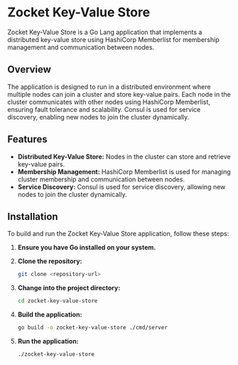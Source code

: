 # Zocket Key-Value Store

Zocket Key-Value Store is a Go Lang application that implements a distributed key-value store using HashiCorp Memberlist for membership management and communication between nodes.

## Overview

The application is designed to run in a distributed environment where multiple nodes can join a cluster and store key-value pairs. Each node in the cluster communicates with other nodes using HashiCorp Memberlist, ensuring fault tolerance and scalability. Consul is used for service discovery, enabling new nodes to join the cluster dynamically.

## Features

- **Distributed Key-Value Store:** Nodes in the cluster can store and retrieve key-value pairs.
- **Membership Management:** HashiCorp Memberlist is used for managing cluster membership and communication between nodes.
- **Service Discovery:** Consul is used for service discovery, allowing new nodes to join the cluster dynamically.

## Installation

To build and run the Zocket Key-Value Store application, follow these steps:

1. **Ensure you have Go installed on your system.**
2. **Clone the repository:**

   ```bash
   git clone <repository-url>
3. **Change into the project directory:**

    ```bash
    cd zocket-key-value-store
    ```

4. **Build the application:**

    ```bash
    go build -o zocket-key-value-store ./cmd/server
    ```

5. **Run the application:**

    ```bash
    ./zocket-key-value-store
    ```